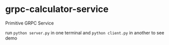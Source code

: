 # grpc-calculator-service
Primitive GRPC Service 


run `python server.py` in one terminal and `python client.py` in another to see demo
